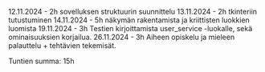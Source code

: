 12.11.2024 - 2h sovelluksen struktuurin suunnittelu
13.11.2024 - 2h tkinteriin tutustuminen
14.11.2024 - 5h näkymän rakentamista ja kriittisten luokkien luomista
19.11.2024 - 3h Testien kirjoittamista user_service -luokalle, sekä ominaisuuksien korjailua.
26.11.2024 - 3h Aiheen opiskelu ja mieleen palauttelu + tehtävien tekemisät.

Tuntien summa: 15h